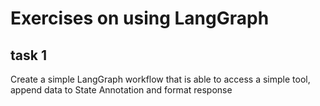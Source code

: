 # Exercises on using LangGraph

## task 1

Create a simple LangGraph workflow that is able
to access a simple tool, append data to State Annotation
and format response
